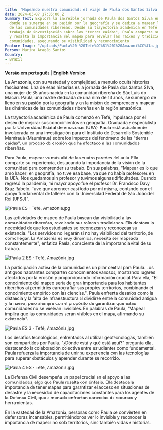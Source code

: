 ```yaml
---
title: 'Mapeando nuestra comunidad: el viaje de Paula dos Santos Silva en la Amazonía'
date: 2024-03-07 17:05:00 Z
Summary Text: Explora la increíble jornada de Paula dos Santos Silva en la Amazonía,
  donde se sumerge en su pasión por la geografía y se dedica a mapear las dinámicas
  de las comunidades ribereñas. Desde su trayectoria académica en Tefé hasta su actual
  trabajo de investigación sobre las "terras caídas", Paula comparte su experiencia
  y resalta la importancia del mapeo para revelar las raíces y tradiciones de estas
  comunidades, asegurando su visibilidad y reconocimiento.
Feature Image: "/uploads/Paula%20-%20Tefe%CC%81%202%20Amazoni%CC%81a.jpg"
Person: Marina Aragão Santos
Country:
- Brazil
---
```


[**Versão em português**
](https://www.hotosm.org/updates/mapeando-nossa-comunidade-a-jornada-de-paula-dos-santos-silva-na-amazonia/) | **English Version**

La Amazonia, con su vastedad y complejidad, a menudo oculta historias fascinantes. Una de esas historias es la jornada de Paula dos Santos Silva, una mujer de 35 años nacida en la comunidad ribereña de São Luís do Macari. Paula, una madre dedicada de una niña de 13 años, se sumergió de lleno en su pasión por la geografía y en la misión de comprender y mapear las dinámicas de las comunidades ribereñas en la región amazónica.

La trayectoria académica de Paula comenzó en Tefé, impulsada por el deseo de mejorar sus conocimientos en geografía. Graduada y especialista por la Universidad Estatal de Amazonas (UEA), Paula está actualmente involucrada en una investigación para el Instituto de Desarrollo Sostenible Mamirauá (Maumirauá) sobre los impactos del fenómeno de las "tierras caídas", un proceso de erosión que ha afectado a las comunidades ribereñas.

Para Paula, mapear va más allá de las cuatro paredes del aula. Ella comparte su experiencia, destacando la importancia de la visión de la comunidad para comprender su trabajo. En sus palabras, "Mapear es lo que amo hacer; en geografía, no tuve esa base, ya que no había profesores en la UEA. Nos quedamos sin profesor y tuvimos algunas dificultades. Cuando regresó la pandemia, mi mayor apoyo fue el profesor Dr. Francisco Davy Braz Rabelo. Tuve que aprender casi todo por mí misma, contando con el apoyo fundamental de talleres con la Universidad Federal de São João del Rei (UFSJ)".

![Paula ES - Tefé, Amazônia.jpg](/uploads/Paula%20ES%20-%20Tefe%CC%81,%20Amazo%CC%82nia.jpg)

Las actividades de mapeo de Paula buscan dar visibilidad a las comunidades ribereñas, revelando sus raíces y tradiciones. Ella destaca la necesidad de que los estudiantes se reconozcan y reconozcan su existencia. "Los servicios no llegarán si no hay visibilidad del territorio, de cómo llegar. La Amazonia es muy dinámica, necesita ser mapeada constantemente", enfatiza Paula, consciente de la importancia vital de su trabajo.

![Paula 2 ES - Tefé, Amazônia.jpg](/uploads/Paula%202%20ES%20-%20Tefe%CC%81,%20Amazo%CC%82nia.jpg)

La participación activa de la comunidad es un pilar central para Paula. Los antiguos habitantes comparten conocimientos valiosos, mostrando lugares afectados por la erosión y proporcionando información crucial. Para ella, "El conocimiento del mapeo sería de gran importancia para los habitantes ribereños al permitirles cartografiar sus propios territorios, combinando el conocimiento empírico con las ciencias.". Paula enfrenta desafíos como la distancia y la falta de infraestructura al dividirse entre la comunidad antigua y la nueva, pero siempre con el propósito de garantizar que estas comunidades no se vuelvan invisibles. En palabras de Paula, "Mapear implica que las comunidades serán visibles en el mapa, afirmando su existencia".

![Paula ES 3 - Tefé, Amazônia.jpg](/uploads/Paula%20ES%203%20-%20Tefe%CC%81,%20Amazo%CC%82nia.jpg)

Los desafíos tecnológicos, enfrentados al utilizar geotecnologías, también son compartidos por Paula. "¿Dónde está y qué está aquí?" pregunta ella, destacando la colaboración colectiva entre estudiantes como fundamental. Paula refuerza la importancia de unir su experiencia con las tecnologías para superar obstáculos y aprender durante su recorrido.

![Paula 4 ES - Tefé, Amazônia.jpg](/uploads/Paula%204%20ES%20-%20Tefe%CC%81,%20Amazo%CC%82nia.jpg)

La Defensa Civil desempeña un papel crucial en el apoyo a las comunidades, algo que Paula resalta con énfasis. Ella destaca la importancia de tener mapas para garantizar el acceso en situaciones de desastre y la necesidad de capacitaciones constantes para los agentes de la Defensa Civil, que a menudo enfrentan carencias de recursos y herramientas.

En la vastedad de la Amazonia, personas como Paula se convierten en defensoras incansables, permitiéndonos ver lo invisible y reconocer la importancia de mapear no solo territorios, sino también vidas e historias.
